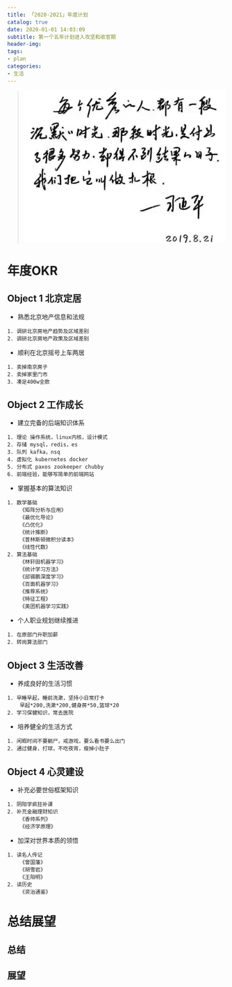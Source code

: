 ```yaml
---
title: 「2020-2021」年度计划
catalog: true
date: 2020-01-01 14:03:09
subtitle: 第一个五年计划进入攻坚和收官期
header-img:
tags:
- plan
categories:
- 生活
---
```

>![](https://github.com/SoaringhawkCheng/blog/blob/master/source/_posts/annual-okr-2020/motto.jpg?raw=true)

# 年度OKR
## Object 1 北京定居

* 熟悉北京地产信息和法规

```
1. 调研北京房地产趋势及区域差别
2. 调研北京房地产政策及区域差别
```
* 顺利在北京摇号上车两居

```
1. 卖掉南京房子
2. 卖掉家里门市
3. 凑足400w全款
```
## Object 2 工作成长

* 建立完备的后端知识体系

```
1. 理论 操作系统，linux内核，设计模式
2. 存储 mysql，redis，es
3. 队列 kafka，nsq
4. 虚拟化 kubernetes docker
5. 分布式 paxos zookeeper chubby
6. 前端经验，能够写简单的前端网站
```
* 掌握基本的算法知识

```
1. 数学基础 
	《矩阵分析与应用》
	《最优化导论》
	《凸优化》
	《统计推断》
	《普林斯顿微积分读本》
	《线性代数》
2. 算法基础
	《林轩田机器学习》
	《统计学习方法》
	《邱锡鹏深度学习》
	《百面机器学习》
	《推荐系统》
	《特征工程》
	《美团机器学习实践》
```
* 个人职业规划继续推进

```
1. 在原部门升职加薪
2. 转岗算法部门
```
## Object 3 生活改善

* 养成良好的生活习惯

```
1. 早睡早起，睡前洗漱，坚持小日常打卡
	早起*200,洗漱*200,健身房*50,篮球*20
2. 学习保健知识，常去医院
```
* 培养健全的生活方式

```
1. 闲暇时间不要躺尸，戒游戏，要么看书要么出门
2. 通过健身，打球，不吃夜宵，瘦掉小肚子
```
## Object 4 心灵建设

* 补充必要世俗框架知识

```
1. 阴阳学疯狂补课
2. 补充金融理财知识
	《香帅系列》
	《经济学原理》
```
* 加深对世界本质的领悟

```
1. 读名人传记
	《曾国藩》
	《胡雪岩》
	《王阳明》
2. 读历史
	《资治通鉴》
```
# 总结展望
## 总结
## 展望
